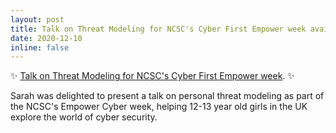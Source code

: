 ```yaml
---
layout: post
title: Talk on Threat Modeling for NCSC's Cyber First Empower week available on YouTube.
date: 2020-12-10
inline: false
---
```


:sparkles: [Talk on Threat Modeling for NCSC's Cyber First Empower week](https://discovery.ucl.ac.uk/id/eprint/10100395/). :sparkles:

Sarah was delighted to present a talk on personal threat modeling as part of the NCSC's Empower Cyber week, helping 12-13 year old girls in the UK explore the world of cyber security.
